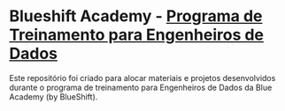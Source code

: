 # Blueshift Academy - [Programa de Treinamento para Engenheiros de Dados](https://blueshiftacademy.com.br/)
Este repositório foi criado para alocar materiais e projetos desenvolvidos durante o programa de treinamento para Engenheiros de Dados da Blue Academy (by BlueShift).
